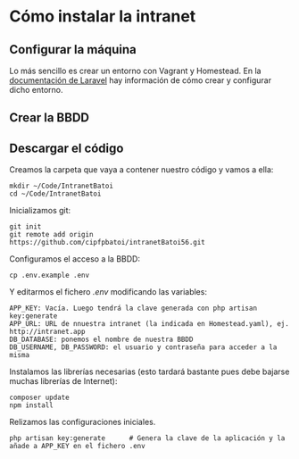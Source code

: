 # Cómo instalar la intranet

## Configurar la máquina
Lo más sencillo es crear un entorno con Vagrant y Homestead. En la [documentación de Laravel](https://laravel.com/docs/5.6/homestead) hay información de cómo crear y configurar dicho entorno.

## Crear la BBDD

## Descargar el código
Creamos la carpeta que vaya a contener nuestro código y vamos a ella:
```[bash]
mkdir ~/Code/IntranetBatoi
cd ~/Code/IntranetBatoi
```

Inicializamos git:
```[bash]
git init
git remote add origin https://github.com/cipfpbatoi/intranetBatoi56.git
```

Configuramos el acceso a la BBDD:
```[bash]
cp .env.example .env
```
Y editarmos el fichero _.env_ modificando las variables:
```[bash]
APP_KEY: Vacía. Luego tendrá la clave generada con php artisan key:generate
APP_URL: URL de nnuestra intranet (la indicada en Homestead.yaml), ej. http://intranet.app
DB_DATABASE: ponemos el nombre de nuestra BBDD
DB_USERNAME, DB_PASSWORD: el usuario y contraseña para acceder a la misma
```

Instalamos las librerías necesarias (esto tardará bastante pues debe bajarse muchas librerías de Internet):
```[bash]
composer update
npm install
```

Relizamos las configuraciones iniciales. 
```[bash]
php artisan key:generate      # Genera la clave de la aplicación y la añade a APP_KEY en el fichero .env

```

